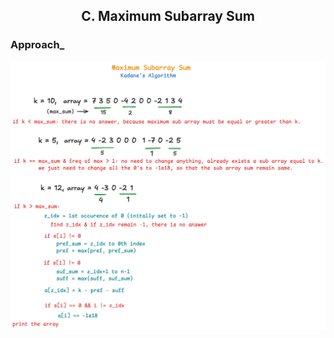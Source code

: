 <h2 align="center"> C. Maximum Subarray Sum</h2>

<h3> Approach_</h3>

<img src="max-sub-array-sum.png" alt="image"/>
